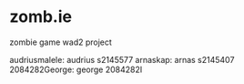 # zomb.ie
zombie game wad2 project

audriusmalele: audrius s2145577
arnaskap: arnas s2145407
2084282George: george 2084282I

